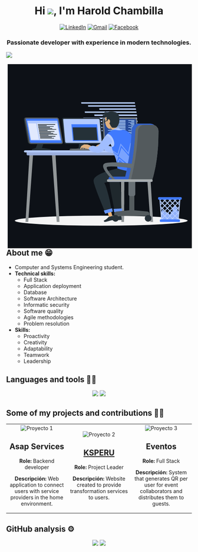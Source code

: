 <h1 align="center">Hi <img src="https://media.giphy.com/media/hvRJCLFzcasrR4ia7z/giphy.gif" width="35">, I'm Harold Chambilla</h1>
<p align="center">
  <a href="https://www.linkedin.com/in/harold-chambilla" target="_blank"><img src="https://img.shields.io/badge/LinkedIn-%230077B5.svg?&style=flat-square&logo=linkedin&logoColor=white" alt="LinkedIn"></a>
  <a href="mailto:haroldchambillaramos@gmail.com" target="_blank"><img src="https://img.shields.io/badge/Gmail-D14836?.svg%?&style=flat-square&logo=gmail&logoColor=white" alt="Gmail"></a>
  <a href="https://www.facebook.com/haroldangel.chambillaramos/" target="_blank"><img src="https://img.shields.io/badge/Facebook-%231877F2.svg?&style=flat-square&logo=facebook&logoColor=white" alt="Facebook"></a>
</p>
<h3 align="center">Passionate developer with experience in modern technologies.</h3>


 <a href=""><img src="https://readme-typing-svg.herokuapp.com?lines=Computer+and+Systems+Engineering;Web+Developer;Always+learning+new+technologies&center=true&width=1000&height=30"></a>

<p><img align="right" src="https://raw.githubusercontent.com/SubhadeepZilong/SubhadeepZilong/main/icons/animation_500_kxa883sd.gif" alt="SubhadeepZilong" /></p>

## About me :grin:
<ul>
  <li>Computer and Systems Engineering student.</li>
  <li>
    <strong>Technical skills:</strong>
    <ul>
      <li>Full Stack</li>
      <li>Application deployment</li>
      <li>Database</li>
      <li>Software Architecture</li>
      <li>Informatic security</li>
      <li>Software quality</li>
      <li>Agile methodologies</li>
      <li>Problem resolution</li>
    </ul>
  </li>
  <li>
    <strong>Skills:</strong>
    <ul>
      <li>Proactivity</li>
      <li>Creativity</li>
      <li>Adaptability</li>
      <li>Teamwork</li>
      <li>Leadership</li>
    </ul>
  </li>
</ul>

## Languages ​​and tools :man_technologist:

<p align="center"> 
  <a href="https://skillicons.dev"><img src="https://skillicons.dev/icons?i=php,symfony,laravel,cs,dotnet,mongodb,postgres,mysql,html,css,js,bootstrap,vue,react,vscode" /></a>
  <a align="center" href="https://skillicons.dev"><img src="https://skillicons.dev/icons?i=visualstudio,github,git,linux,postman,webpack,figma" /></a>
</p>

## Some of my projects and contributions :man_office_worker:
<table>
  <tr>
    <td align="center" width="33%">
      <img src="https://i.imgur.com/g93w8HU.png" alt="Proyecto 1">
      <h2>Asap Services</h2>
      <p><strong>Role:</strong> Backend developer</p>
      <p><strong>Descripción:</strong> Web application to connect users with service providers in the home environment.</p>
    </td>
    <td align="center" width="34%">
      <img src="https://i.imgur.com/P4NHqKz.png" alt="Proyecto 2">
      <h2><a href="https://www.ksperu.com/">KSPERU</a></h2>
      <p><strong>Role:</strong> Project Leader</p>
      <p><strong>Descripción:</strong> Website created to provide transformation services to users.</p>
    </td>
    <td align="center" width="33%">
      <img src="https://i.imgur.com/sWzz0uf.png" alt="Proyecto 3">
      <h2>Eventos</h2>
      <p><strong>Role:</strong> Full Stack</p>
      <p><strong>Descripción:</strong> System that generates QR per user for event collaborators and distributes them to guests.</p>
    </td>
  </tr>
</table>

## GitHub analysis ⚙️
<p align="center">
  <img height="180em" src="https://github-readme-stats-eight-theta.vercel.app/api?username=harolditoc&show_icons=true&theme=algolia&include_all_commits=true&count_private=true"/>
  <img height="180em" src="https://github-readme-stats-eight-theta.vercel.app/api/top-langs/?username=harolditoc&layout=compact&langs_count=8&theme=algolia"/>
</p>

